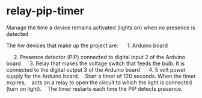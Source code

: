 # relay-pip-timer
Manage the time a device remains activated (lights on) when no presence is detected 

The hw devices that make up the project are:
     1. Arduino board
     
     2. Presence detector (PIP) connected to digital input 2 of the Arduino board
     3. Relay that makes the voltage switch that feeds the bulb. It is connected to the digital output 3 of the Arduino board
     4. 5 volt power supply for the Arduino board.
   Start a timer of 120 seconds. When the timer expires,
   acts on a relay to open the circuit to which the light is connected (turn on light).
   The timer restarts each time the PIP detects presence.
